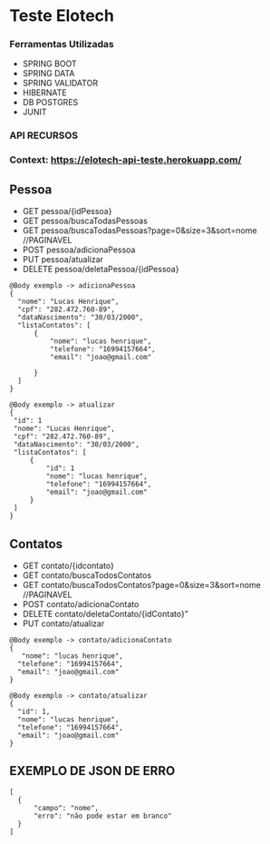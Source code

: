 # Teste Elotech 

### Ferramentas Utilizadas

  - SPRING BOOT
  - SPRING DATA
  - SPRING VALIDATOR
  - HIBERNATE
  - DB POSTGRES 
  - JUNIT

### API RECURSOS

### Context: https://elotech-api-teste.herokuapp.com/

## Pessoa
   -  GET pessoa/{idPessoa}
   -  GET pessoa/buscaTodasPessoas
   -  GET pessoa/buscaTodasPessoas?page=0&size=3&sort=nome //PAGINAVEL
   - POST pessoa/adicionaPessoa
   - PUT pessoa/atualizar
   - DELETE pessoa/deletaPessoa/{idPessoa}
  ``` 
  @Body exemplo -> adicionaPessoa 
{
    "nome": "Lucas Henrique",
    "cpf": "282.472.760-89",
    "dataNascimento": "30/03/2000",
    "listaContatos": [
        {
            "nome": "lucas henrique",
            "telefone": "16994157664",
            "email": "joao@gmail.com"
       
        }
    ]
}
   ```
 
   ``` 
  @Body exemplo -> atualizar 
{
    "id": 1
    "nome": "Lucas Henrique",
    "cpf": "282.472.760-89",
    "dataNascimento": "30/03/2000",
    "listaContatos": [
        {
            "id": 1
            "nome": "lucas henrique",
            "telefone": "16994157664",
            "email": "joao@gmail.com"
        }
    ]
}
``` 
## Contatos

   -  GET contato/{idcontato}
   -  GET contato/buscaTodosContatos 
   -  GET contato/buscaTodosContatos?page=0&size=3&sort=nome    //PAGINAVEL 
   - POST contato/adicionaContato
   - DELETE contato/deletaContato/{idContato}"
   - PUT contato/atualizar
   
  ```    
  @Body exemplo -> contato/adicionaContato 
{
     "nome": "lucas henrique",
    "telefone": "16994157664",
    "email": "joao@gmail.com"
}
 ``` 
   
  ``` 
  @Body exemplo -> contato/atualizar 
{
	"id": 1,
	"nome": "lucas henrique",
    "telefone": "16994157664",
    "email": "joao@gmail.com"
}

  ``` 

  
  ## EXEMPLO DE JSON DE ERRO
  
  ``` 
  [
    {
        "campo": "nome",
        "erro": "não pode estar em branco"
    }
]
  ``` 
  
